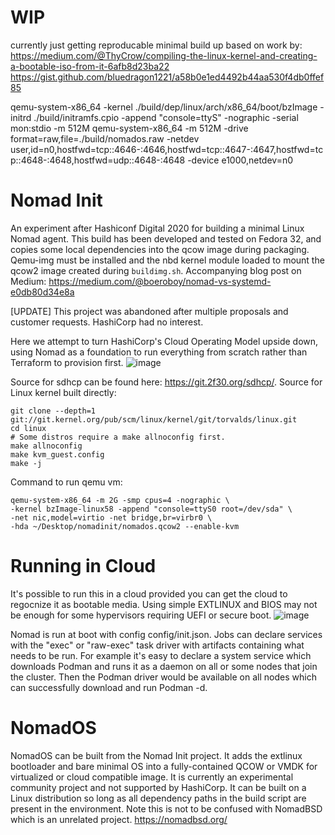 # WIP
currently just getting reproducable minimal build up based on work by:
https://medium.com/@ThyCrow/compiling-the-linux-kernel-and-creating-a-bootable-iso-from-it-6afb8d23ba22
https://gist.github.com/bluedragon1221/a58b0e1ed4492b44aa530f4db0ffef85

qemu-system-x86_64 -kernel ./build/dep/linux/arch/x86_64/boot/bzImage -initrd ./build/initramfs.cpio -append "console=ttyS" -nographic -serial mon:stdio -m 512M
qemu-system-x86_64 -m 512M -drive format=raw,file=./build/nomados.raw -netdev user,id=n0,hostfwd=tcp::4646-:4646,hostfwd=tcp::4647-:4647,hostfwd=tcp::4648-:4648,hostfwd=udp::4648-:4648 -device e1000,netdev=n0

# Nomad Init
An experiment after Hashiconf Digital 2020 for building a minimal Linux Nomad agent. This build has been developed and tested on Fedora 32, and copies some local dependencies into the qcow image during packaging.  Qemu-img must be installed and the nbd kernel module loaded to mount the qcow2 image created during `buildimg.sh`.  Accompanying blog post on Medium: https://medium.com/@boeroboy/nomad-vs-systemd-e0db80d34e8a

[UPDATE] This project was abandoned after multiple proposals and customer requests. HashiCorp had no interest.

Here we attempt to turn HashiCorp's Cloud Operating Model upside down, using Nomad as a foundation to run everything from scratch rather than Terraform to provision first.
![image](https://user-images.githubusercontent.com/7536012/159683583-618a326d-80ab-4d37-8f9a-d54d6fb18635.png)

Source for sdhcp can be found here: https://git.2f30.org/sdhcp/.
Source for Linux kernel built directly:
```
git clone --depth=1 git://git.kernel.org/pub/scm/linux/kernel/git/torvalds/linux.git
cd linux
# Some distros require a make allnoconfig first.
make allnoconfig
make kvm_guest.config
make -j
```

Command to run qemu vm:
```
qemu-system-x86_64 -m 2G -smp cpus=4 -nographic \
-kernel bzImage-linux58 -append "console=ttyS0 root=/dev/sda" \
-net nic,model=virtio -net bridge,br=virbr0 \
-hda ~/Desktop/nomadinit/nomados.qcow2 --enable-kvm
```
# Running in Cloud
It's possible to run this in a cloud provided you can get the cloud to regocnize it as bootable media. Using simple EXTLINUX and BIOS may not be enough for some hypervisors requiring UEFI or secure boot.
![image](https://miro.medium.com/max/720/1*Dz6x39NuHnH1leRb6Hp5Og.jpeg)

Nomad is run at boot with config config/init.json.
Jobs can declare services with the "exec" or "raw-exec" task driver with artifacts containing what needs to be run. For example it's easy to declare a system service which downloads Podman and runs it as a daemon on all or some nodes that join the cluster.  Then the Podman driver would be available on all nodes which can successfully download and run Podman -d.

# NomadOS
NomadOS can be built from the Nomad Init project.  It adds the extlinux bootloader and bare minimal OS into a fully-contained QCOW or VMDK for virtualized or cloud compatible image.  It is currently an experimental community project and not supported by HashiCorp.  It can be built on a Linux distribution so long as all dependency paths in the build script are present in the environment.  Note this is not to be confused with NomadBSD which is an unrelated project.  https://nomadbsd.org/
